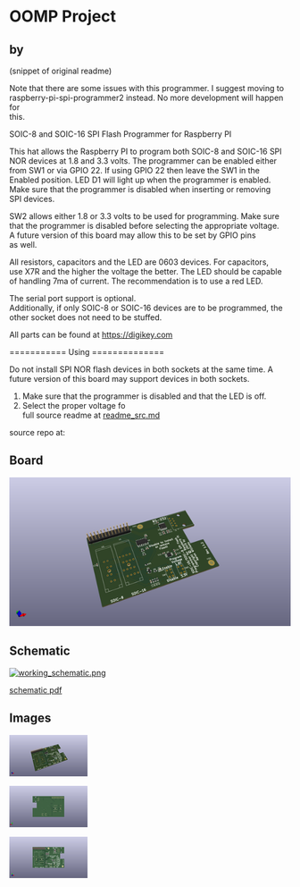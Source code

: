 # OOMP Project  
##   by   
  
(snippet of original readme)  
  
Note that there are some issues with this programmer. I suggest moving to  
raspberry-pi-spi-programmer2 instead.  No more development will happen for  
this.  
  
SOIC-8 and SOIC-16 SPI Flash Programmer for Raspberry PI  
  
This hat allows the Raspberry PI to program both SOIC-8 and SOIC-16 SPI  
NOR devices at 1.8 and 3.3 volts.  The programmer can be enabled either  
from SW1 or via GPIO 22. If using GPIO 22 then leave the SW1 in the  
Enabled position. LED D1 will light up when the programmer is enabled.  
Make sure that the programmer is disabled when inserting or removing  
SPI devices.  
  
SW2 allows either 1.8 or 3.3 volts to be used for programming. Make sure  
that the programmer is disabled before selecting the appropriate voltage.  
A future version of this board may allow this to be set by GPIO pins  
as well.  
  
All resistors, capacitors and the LED are 0603 devices.  For capacitors,  
use X7R and the higher the voltage the better.  The LED should be capable  
of handling 7ma of current.  The recommendation is to use a red LED.  
  
The serial port support is optional.  
Additionally, if only SOIC-8 or SOIC-16 devices are to be programmed, the  
other socket does not need to be stuffed.  
  
All parts can be found at https://digikey.com  
  
=========== Using ==============  
  
Do not install SPI NOR flash devices in both sockets at the same time.  A  
future version of this board may support devices in both sockets.  
  
1. Make sure that the programmer is disabled and that the LED is off.  
2. Select the proper voltage fo  
  full source readme at [readme_src.md](readme_src.md)  
  
source repo at: []()  
## Board  
  
[![working_3d.png](working_3d_600.png)](working_3d.png)  
## Schematic  
  
[![working_schematic.png](working_schematic_600.png)](working_schematic.png)  
  
[schematic pdf](working_schematic.pdf)  
## Images  
  
[![working_3d.png](working_3d_140.png)](working_3d.png)  
  
[![working_3d_back.png](working_3d_back_140.png)](working_3d_back.png)  
  
[![working_3d_front.png](working_3d_front_140.png)](working_3d_front.png)  
